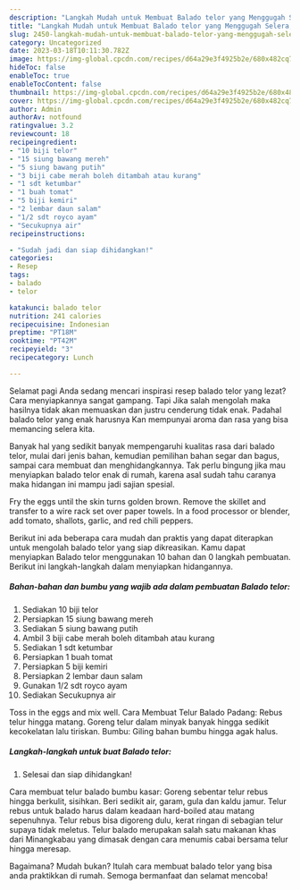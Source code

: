 ```yaml
---
description: "Langkah Mudah untuk Membuat Balado telor yang Menggugah Selera, Buat Buka Puasa Menggugah Selera"
title: "Langkah Mudah untuk Membuat Balado telor yang Menggugah Selera, Buat Buka Puasa Menggugah Selera"
slug: 2450-langkah-mudah-untuk-membuat-balado-telor-yang-menggugah-selera-buat-buka-puasa-menggugah-selera
category: Uncategorized
date: 2023-03-18T10:11:30.782Z
image: https://img-global.cpcdn.com/recipes/d64a29e3f4925b2e/680x482cq70/balado-telor-foto-resep-utama.jpg
hideToc: false
enableToc: true
enableTocContent: false
thumbnail: https://img-global.cpcdn.com/recipes/d64a29e3f4925b2e/680x482cq70/balado-telor-foto-resep-utama.jpg
cover: https://img-global.cpcdn.com/recipes/d64a29e3f4925b2e/680x482cq70/balado-telor-foto-resep-utama.jpg
author: Admin
authorAv: notfound
ratingvalue: 3.2
reviewcount: 18
recipeingredient:
- "10 biji telor"
- "15 siung bawang mereh"
- "5 siung bawang putih"
- "3 biji cabe merah boleh ditambah atau kurang"
- "1 sdt ketumbar"
- "1 buah tomat"
- "5 biji kemiri"
- "2 lembar daun salam"
- "1/2 sdt royco ayam"
- "Secukupnya air"
recipeinstructions:

- "Sudah jadi dan siap dihidangkan!"
categories:
- Resep
tags:
- balado
- telor

katakunci: balado telor 
nutrition: 241 calories
recipecuisine: Indonesian
preptime: "PT18M"
cooktime: "PT42M"
recipeyield: "3"
recipecategory: Lunch

---
```



Selamat pagi Anda sedang mencari inspirasi resep balado telor yang lezat? Cara menyiapkannya sangat gampang. Tapi Jika salah mengolah maka hasilnya tidak akan memuaskan dan justru cenderung tidak enak. Padahal balado telor yang enak harusnya Kan mempunyai aroma dan rasa yang bisa memancing selera kita.


Banyak hal yang sedikit banyak mempengaruhi kualitas rasa dari balado telor, mulai dari jenis bahan, kemudian pemilihan bahan segar dan bagus, sampai cara membuat dan menghidangkannya. Tak perlu bingung jika mau menyiapkan balado telor enak di rumah, karena asal sudah tahu caranya maka hidangan ini mampu jadi sajian spesial.

Fry the eggs until the skin turns golden brown. Remove the skillet and transfer to a wire rack set over paper towels. In a food processor or blender, add tomato, shallots, garlic, and red chili peppers.


Berikut ini ada beberapa cara mudah dan praktis yang dapat diterapkan untuk mengolah balado telor yang siap dikreasikan. Kamu dapat menyiapkan Balado telor menggunakan 10 bahan dan 0 langkah pembuatan. Berikut ini langkah-langkah dalam menyiapkan hidangannya.

<!--inarticleads1-->

##### Bahan-bahan dan bumbu yang wajib ada dalam pembuatan Balado telor:

1. Sediakan 10 biji telor
1. Persiapkan 15 siung bawang mereh
1. Sediakan 5 siung bawang putih
1. Ambil 3 biji cabe merah boleh ditambah atau kurang
1. Sediakan 1 sdt ketumbar
1. Persiapkan 1 buah tomat
1. Persiapkan 5 biji kemiri
1. Persiapkan 2 lembar daun salam
1. Gunakan 1/2 sdt royco ayam
1. Sediakan Secukupnya air


Toss in the eggs and mix well. Cara Membuat Telur Balado Padang: Rebus telur hingga matang. Goreng telur dalam minyak banyak hingga sedikit kecokelatan lalu tiriskan. Bumbu: Giling bahan bumbu hingga agak halus. 

<!--inarticleads2-->

##### Langkah-langkah untuk buat Balado telor:


1. Selesai dan siap dihidangkan!

Cara membuat telur balado bumbu kasar: Goreng sebentar telur rebus hingga berkulit, sisihkan. Beri sedikit air, garam, gula dan kaldu jamur. Telur rebus untuk balado harus dalam keadaan hard-boiled atau matang sepenuhnya. Telur rebus bisa digoreng dulu, kerat ringan di sebagian telur supaya tidak meletus. Telur balado merupakan salah satu makanan khas dari Minangkabau yang dimasak dengan cara menumis cabai bersama telur hingga meresap. 

Bagaimana? Mudah bukan? Itulah cara membuat balado telor yang bisa anda praktikkan di rumah. Semoga bermanfaat dan selamat mencoba!

